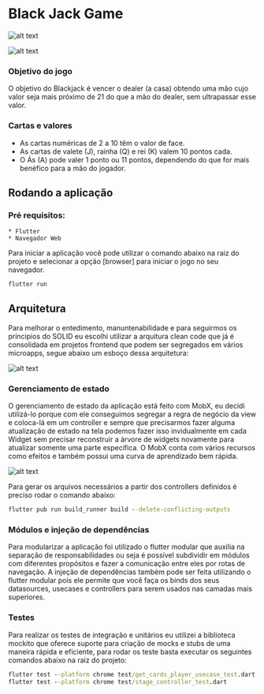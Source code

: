 # Black Jack Game

![alt text](https://github.com/MarioJunio/blackjack/shot1.png)

![alt text](https://github.com/MarioJunio/blackjack/shot2.png)

### Objetivo do jogo

O objetivo do Blackjack é vencer o dealer (a casa) obtendo uma mão cujo valor seja mais próximo de 21 do que a mão do dealer, sem ultrapassar esse valor.

### Cartas e valores

* As cartas numéricas de 2 a 10 têm o valor de face.
* As cartas de valete (J), rainha (Q) e rei (K) valem 10 pontos cada.
* O Ás (A) pode valer 1 ponto ou 11 pontos, dependendo do que for mais benéfico para a mão do jogador.

## Rodando a aplicação

### Pré requisitos:
```text
* Flutter
* Navegador Web
```

Para iniciar a aplicação você pode utilizar o comando abaixo na raiz do projeto e selecionar a opção \[browser\] para iniciar o jogo no seu navegador.

```bat
flutter run
```
## Arquitetura

Para melhorar o entedimento, manuntenabilidade e para seguirmos os príncipios do SOLID eu escolhi utilizar a arquitura clean code que já é consolidada em projetos frontend que podem ser segregados em vários microapps, segue abaixo um esboço dessa arquitetura:

![alt text](https://github.com/MarioJunio/blackjack/clean_arc_flutter.png)

### Gerenciamento de estado
O gerenciamento de estado da aplicação está feito com MobX, eu decidi utilizá-lo porque com ele conseguimos segregar a regra de negócio da view e coloca-lá em um controller e sempre que precisarmos fazer alguma atualização de estado na tela podemos fazer isso invidualmente em cada Widget sem precisar reconstruir a árvore de widgets novamente para atualizar somente uma parte específica. O MobX conta com vários recursos como efeitos e também possui uma curva de aprendizado bem rápida. 

![alt text](https://github.com/MarioJunio/blackjack/mobx_example.png)

Para gerar os arquivos necessários a partir dos controllers definidos é preciso rodar o comando abaixo:
```bat
flutter pub run build_runner build --delete-conflicting-outputs
```

### Módulos e injeção de dependências
Para modularizar a aplicação foi utilizado o flutter modular que auxilia na separação de responsabilidades ou seja é possível subdividir em módulos com diferentes propósitos e fazer a comunicação entre eles por rotas de navegação. A injeção de dependências também pode ser feita utilizando o flutter modular pois ele permite que você faça os binds dos seus datasources, usecases e controllers para serem usados nas camadas mais superiores. 

### Testes
Para realizar os testes de integração e unitários eu utilizei a biblioteca mockito que oferece suporte para criação de mocks e stubs de uma maneira rápida e eficiente, para rodar os teste basta executar os seguintes comandos abaixo na raiz do projeto:

```bat
flutter test --platform chrome test/get_cards_player_usecase_test.dart
flutter test --platform chrome test/stage_controller_test.dart
```